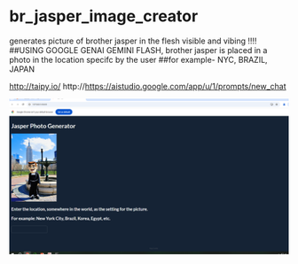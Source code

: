 # br_jasper_image_creator
generates picture of brother jasper in the flesh 
visible and vibing !!!!
##USING GOOGLE GENAI GEMINI FLASH, brother jasper is placed in a photo in the location specifc by the user
##for example- NYC, BRAZIL, JAPAN 

http://taipy.io/
http://https://aistudio.google.com/app/u/1/prompts/new_chat

![sample_image](screenshot.png)
